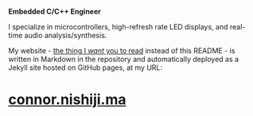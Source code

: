**Embedded C/C++ Engineer**

I specialize in microcontrollers, high-refresh rate LED displays, and real-time audio analysis/synthesis.

My website - [the thing I *want* you to read](https://connor.nishiji.ma) instead of this README - is written in Markdown in the repository and automatically deployed as a Jekyll site hosted on GitHub pages, at my URL:

# [connor.nishiji.ma](https://connor.nishiji.ma)
